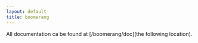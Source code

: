 ```yaml
---
layout: default
title: boomerang
---
```


All documentation ca be found at [/boomerang/doc](the following location).
